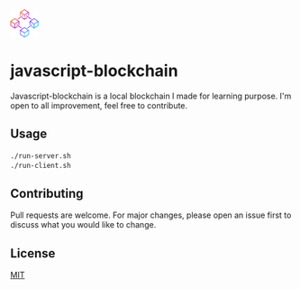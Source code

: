 <img src='./client/louficoin/src/assets/blockchain.png' height='50'>

# javascript-blockchain

Javascript-blockchain is a local blockchain I made for learning purpose. I'm open to all improvement, feel free to contribute.

## Usage

```bash
./run-server.sh
./run-client.sh
```

## Contributing
Pull requests are welcome. For major changes, please open an issue first to discuss what you would like to change.

## License
[MIT](https://choosealicense.com/licenses/mit/)
